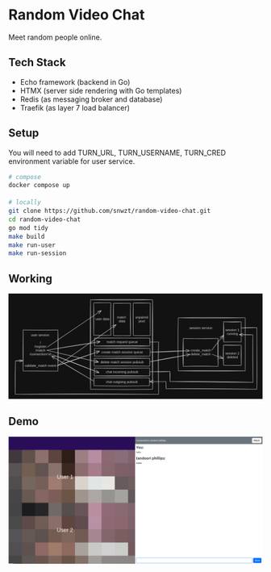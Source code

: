 # Random Video Chat

Meet random people online.

## Tech Stack
- Echo framework (backend in Go)
- HTMX (server side rendering with Go templates)
- Redis (as messaging broker and database)
- Traefik (as layer 7 load balancer)

## Setup
You will need to add TURN_URL, TURN_USERNAME, TURN_CRED environment variable for user service.

```sh
# compose
docker compose up

# locally
git clone https://github.com/snwzt/random-video-chat.git
cd random-video-chat
go mod tidy
make build
make run-user
make run-session
```

## Working
![working](assets/workflow.png)

## Demo
![demo](assets/demo.png)